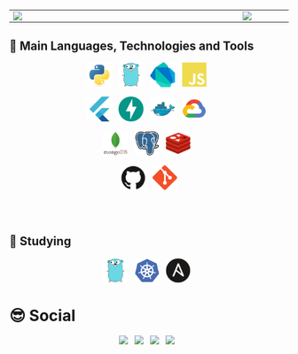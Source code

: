 <center>
 <table>
  <tr>
      <td><img width="400px" align="left" src="https://github-readme-stats.vercel.app/api/top-langs/?username=nicolasmmb&hide=html&layout=compact&theme=tokyonight" /></td>
      <td><img width="455px" align="left" src="https://github-readme-stats.vercel.app/api?username=nicolasmmb&show_icons=true&theme=tokyonight" /></td>
  </tr>  
 </table>
</center>


## :open_file_folder: Main Languages, Technologies and Tools
<p align="center">
    <img height="45" src="https://raw.githubusercontent.com/devicons/devicon/master/icons/python/python-original.svg" alt="Python"/>&nbsp;&nbsp;
    <img height="45" src="https://raw.githubusercontent.com/devicons/devicon/master/icons/go/go-original.svg" alt="GoLang"/>&nbsp;&nbsp;
    <img height="45" src="https://raw.githubusercontent.com/devicons/devicon/master/icons/dart/dart-original.svg" alt="Dart"/>&nbsp;&nbsp;
    <img height="45" src="https://raw.githubusercontent.com/devicons/devicon/master/icons/javascript/javascript-plain.svg" alt="JavaScript"/>&nbsp;&nbsp;
</p>

<p align="center">
    <img height="45" src="https://raw.githubusercontent.com/devicons/devicon/master/icons/flutter/flutter-original.svg" alt="Flutter"/>&nbsp;&nbsp;
    <img height="45" src="https://raw.githubusercontent.com/devicons/devicon/master/icons/fastapi/fastapi-original.svg" alt="FastAPI"/>&nbsp;&nbsp;
    <img height="45" src="https://raw.githubusercontent.com/devicons/devicon/master/icons/docker/docker-original.svg" alt="Docker"/>&nbsp;&nbsp;
    <img height="45" src="https://raw.githubusercontent.com/devicons/devicon/master/icons/googlecloud/googlecloud-original.svg" alt="Google Cloud"/>&nbsp;&nbsp;
</p>

<p align="center">
    <img height="45" src="https://raw.githubusercontent.com/devicons/devicon/master/icons/mongodb/mongodb-original-wordmark.svg" alt="MongoDB"/>&nbsp;&nbsp;
    <img height="45" src="https://raw.githubusercontent.com/devicons/devicon/master/icons/postgresql/postgresql-original.svg" alt="PostgreSQL"/>&nbsp;&nbsp;
    <img height="45" src="https://raw.githubusercontent.com/devicons/devicon/master/icons/redis/redis-original.svg" alt="Redis"/>&nbsp;&nbsp;
</p>

<p align="center">
    <img height="45" src="https://raw.githubusercontent.com/devicons/devicon/master/icons/github/github-original.svg" alt="GitHub"/>&nbsp;&nbsp;
    <img height="45" src="https://raw.githubusercontent.com/devicons/devicon/master/icons/git/git-original.svg" alt="Git"/>
</p>
<br><br/>

## :open_file_folder: Studying
<p align="center">
    <img height="45" src="https://raw.githubusercontent.com/devicons/devicon/master/icons/go/go-original.svg" alt="GoLang"/>&nbsp;&nbsp;
    <img height="45" src="https://raw.githubusercontent.com/devicons/devicon/master/icons/kubernetes/kubernetes-plain.svg" alt="GoLang"/>&nbsp;&nbsp;
    <img height="45" src="https://raw.githubusercontent.com/devicons/devicon/master/icons/ansible/ansible-plain.svg" alt="Ansible"/>&nbsp;&nbsp;
</p>



# :sunglasses: Social
<p align="center">
  <a target="_blank"href="mailto:nicolas.mmb@gmail.com" alt="Outlook">
  <img src="https://img.shields.io/badge/-nicolas.mmb@hotmail.com-0072c6?style=flat-square&labelColor=0072c6&logo=gmail&logoColor=white&link="nikorasu.mmb@gmail.com" /></a> &nbsp;

  <a target="_blank" href="https://www.linkedin.com/in/nicolasmmb/" alt="Linkedin">
  <img src="https://img.shields.io/badge/-nicolasmmb-0e76a8?style=flat-square&logo=Linkedin&logoColor=white"/></a> &nbsp;

  <a target="_blank" href="https://api.whatsapp.com/send?phone=5512991126441&text=Ol%C3%A1!!!" alt="WhatsApp">
  <img src="https://img.shields.io/badge/-WhatsApp-25d366?style=flat-square&labelColor=25d366&logo=whatsapp&logoColor=white"/></a> &nbsp;

  <a target="_blank" href="https://www.instagram.com/nicolas.mmb/" alt="Instagram">
  <img src="https://img.shields.io/badge/-nicolas.mmb-DF0174?style=flat-square&labelColor=DF0174&logo=instagram&logoColor=white"/></a> &nbsp;

</p>  
<br><br/>


